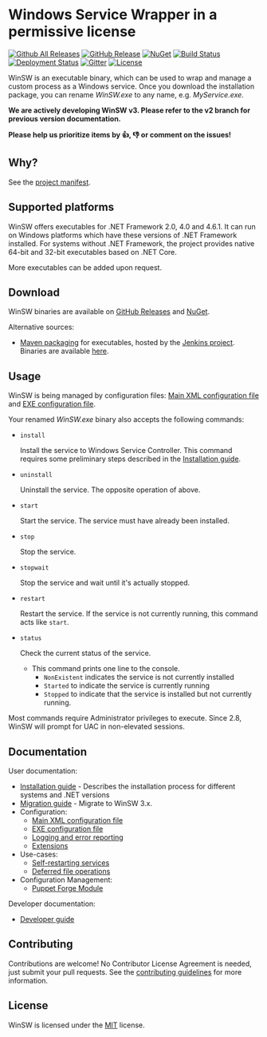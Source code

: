 # Windows Service Wrapper in a permissive license

[![Github All Releases](https://img.shields.io/github/downloads/winsw/winsw/total?style=flat-square)](https://github.com/winsw/winsw/releases)
[![GitHub Release](https://img.shields.io/github/v/release/winsw/winsw?include_prereleases&style=flat-square)](https://github.com/winsw/winsw/releases)
[![NuGet](https://img.shields.io/nuget/v/WinSW?style=flat-square)](https://www.nuget.org/packages/WinSW/)
[![Build Status](https://img.shields.io/azure-devops/build/winsw/aabe43dd-6f6d-4660-b5dd-5b79e1e2ef4e/1?style=flat-square)](https://dev.azure.com/winsw/winsw/_build?definitionId=1&_a=summary)
[![Deployment Status](https://img.shields.io/azure-devops/release/winsw/aabe43dd-6f6d-4660-b5dd-5b79e1e2ef4e/1/1?style=flat-square)](https://dev.azure.com/winsw/winsw/_release?_a=releases&view=mine&definitionId=1)
[![Gitter](https://img.shields.io/gitter/room/winsw/winsw?style=flat-square)](https://gitter.im/winsw/winsw?utm_source=badge&utm_medium=badge&utm_campaign=pr-badge)
[![License](https://img.shields.io/github/license/winsw/winsw?style=flat-square)](LICENSE.txt)

WinSW is an executable binary, which can be used to wrap and manage a custom process as a Windows service.
Once you download the installation package, you can rename *WinSW.exe* to any name, e.g. *MyService.exe*.

**We are actively developing WinSW v3. Please refer to the v2 branch for previous version documentation.**

**Please help us prioritize items by :+1:, :-1: or comment on the issues!**

## Why?

See the [project manifest](MANIFEST.md).

## Supported platforms

WinSW offers executables for .NET Framework 2.0, 4.0 and 4.6.1.
It can run on Windows platforms which have these versions of .NET Framework installed.
For systems without .NET Framework, the project provides native 64-bit and 32-bit executables based on .NET Core.

More executables can be added upon request.

## Download

WinSW binaries are available on [GitHub Releases](https://github.com/winsw/winsw/releases) and [NuGet](https://www.nuget.org/packages/WinSW/).

Alternative sources:

* [Maven packaging](https://github.com/jenkinsci/winsw-maven-packaging) for executables, hosted by the [Jenkins project](https://jenkins.io/). 
Binaries are available [here](https://repo.jenkins-ci.org/releases/com/sun/winsw/winsw/).

## Usage

WinSW is being managed by configuration files: [Main XML configuration file](docs/xml-config-file.md) and [EXE configuration file](docs/exe-config-file.md).

Your renamed *WinSW.exe* binary also accepts the following commands:

* `install`

  Install the service to Windows Service Controller.
  This command requires some preliminary steps described in the [Installation guide](docs/installation.md).

* `uninstall`

  Uninstall the service. The opposite operation of above.

* `start`

  Start the service. The service must have already been installed.

* `stop`

  Stop the service.

* `stopwait`

  Stop the service and wait until it's actually stopped.

* `restart`

  Restart the service. If the service is not currently running, this command acts like `start`.

* `status`

  Check the current status of the service.
  * This command prints one line to the console.
    * `NonExistent` indicates the service is not currently installed
    * `Started` to indicate the service is currently running
    * `Stopped` to indicate that the service is installed but not currently running.

Most commands require Administrator privileges to execute. Since 2.8, WinSW will prompt for UAC in non-elevated sessions.

## Documentation

User documentation:

* [Installation guide](docs/installation.md) - Describes the installation process for different systems and .NET versions
* [Migration guide](docs/migration-guide.md) - Migrate to WinSW 3.x.
* Configuration:
  * [Main XML configuration file](docs/xml-config-file.md)
  * [EXE configuration file](docs/exe-config-file.md)
  * [Logging and error reporting](docs/logging-and-error-reporting.md)
  * [Extensions](docs/extensions/extensions.md)
* Use-cases:
  * [Self-restarting services](docs/self-restarting-service.md)
  * [Deferred file operations](docs/deferred-file-operations.md)
* Configuration Management:
  * [Puppet Forge Module](docs/puppetWinSW.md)

Developer documentation:

* [Developer guide](DEVELOPER.md)

## Contributing

Contributions are welcome!
No Contributor License Agreement is needed, just submit your pull requests.
See the [contributing guidelines](CONTRIBUTING.md) for more information.

## License

WinSW is licensed under the [MIT](LICENSE.txt) license.
